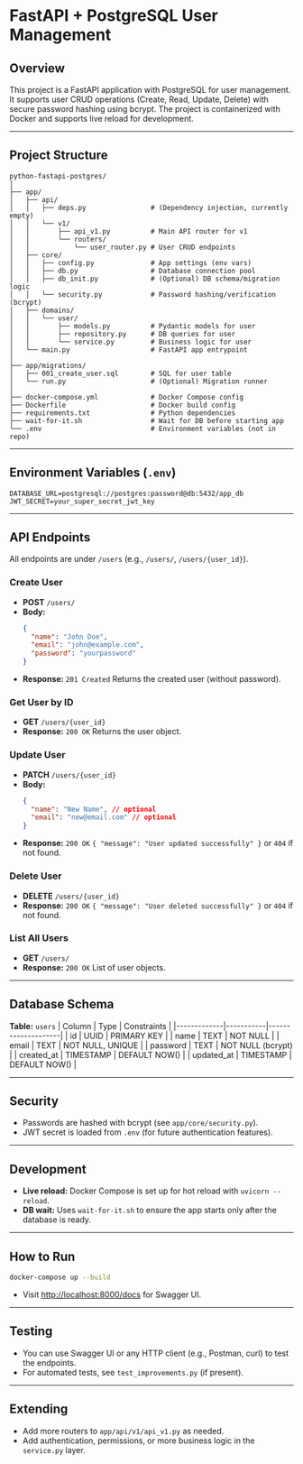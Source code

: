 # FastAPI + PostgreSQL User Management

## Overview

This project is a FastAPI application with PostgreSQL for user management. It supports user CRUD operations (Create, Read, Update, Delete) with secure password hashing using bcrypt. The project is containerized with Docker and supports live reload for development.

---

## Project Structure

```
python-fastapi-postgres/
│
├── app/
│   ├── api/
│   │   ├── deps.py                # (Dependency injection, currently empty)
│   │   └── v1/
│   │       ├── api_v1.py          # Main API router for v1
│   │       └── routers/
│   │           └── user_router.py # User CRUD endpoints
│   ├── core/
│   │   ├── config.py              # App settings (env vars)
│   │   ├── db.py                  # Database connection pool
│   │   ├── db_init.py             # (Optional) DB schema/migration logic
│   │   └── security.py            # Password hashing/verification (bcrypt)
│   ├── domains/
│   │   └── user/
│   │       ├── models.py          # Pydantic models for user
│   │       ├── repository.py      # DB queries for user
│   │       └── service.py         # Business logic for user
│   └── main.py                    # FastAPI app entrypoint
│
├── app/migrations/
│   ├── 001_create_user.sql        # SQL for user table
│   └── run.py                     # (Optional) Migration runner
│
├── docker-compose.yml             # Docker Compose config
├── Dockerfile                     # Docker build config
├── requirements.txt               # Python dependencies
├── wait-for-it.sh                 # Wait for DB before starting app
└── .env                           # Environment variables (not in repo)
```

---

## Environment Variables (`.env`)

```
DATABASE_URL=postgresql://postgres:password@db:5432/app_db
JWT_SECRET=your_super_secret_jwt_key
```

---

## API Endpoints

All endpoints are under `/users` (e.g., `/users/`, `/users/{user_id}`).

### Create User

- **POST** `/users/`
- **Body:**
  ```json
  {
    "name": "John Doe",
    "email": "john@example.com",
    "password": "yourpassword"
  }
  ```
- **Response:**
  `201 Created`
  Returns the created user (without password).

### Get User by ID

- **GET** `/users/{user_id}`
- **Response:**
  `200 OK`
  Returns the user object.

### Update User

- **PATCH** `/users/{user_id}`
- **Body:**
  ```json
  {
    "name": "New Name", // optional
    "email": "new@email.com" // optional
  }
  ```
- **Response:**
  `200 OK`
  `{ "message": "User updated successfully" }`
  or `404` if not found.

### Delete User

- **DELETE** `/users/{user_id}`
- **Response:**
  `200 OK`
  `{ "message": "User deleted successfully" }`
  or `404` if not found.

### List All Users

- **GET** `/users/`
- **Response:**
  `200 OK`
  List of user objects.

---

## Database Schema

**Table:** `users`
| Column | Type | Constraints |
|-------------|-----------|--------------------|
| id | UUID | PRIMARY KEY |
| name | TEXT | NOT NULL |
| email | TEXT | NOT NULL, UNIQUE |
| password | TEXT | NOT NULL (bcrypt) |
| created_at | TIMESTAMP | DEFAULT NOW() |
| updated_at | TIMESTAMP | DEFAULT NOW() |

---

## Security

- Passwords are hashed with bcrypt (see `app/core/security.py`).
- JWT secret is loaded from `.env` (for future authentication features).

---

## Development

- **Live reload:** Docker Compose is set up for hot reload with `uvicorn --reload`.
- **DB wait:** Uses `wait-for-it.sh` to ensure the app starts only after the database is ready.

---

## How to Run

```bash
docker-compose up --build
```

- Visit [http://localhost:8000/docs](http://localhost:8000/docs) for Swagger UI.

---

## Testing

- You can use Swagger UI or any HTTP client (e.g., Postman, curl) to test the endpoints.
- For automated tests, see `test_improvements.py` (if present).

---

## Extending

- Add more routers to `app/api/v1/api_v1.py` as needed.
- Add authentication, permissions, or more business logic in the `service.py` layer.
